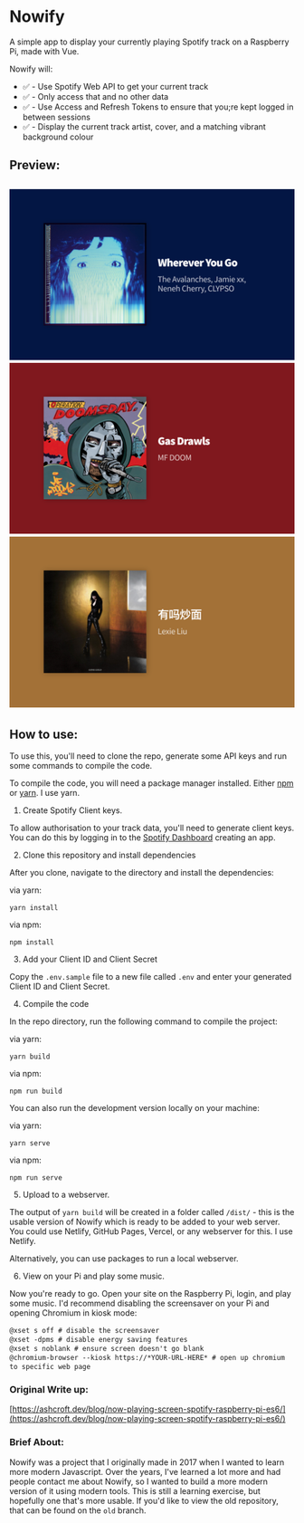 # Nowify

A simple app to display your currently playing Spotify track on a Raspberry Pi, made with Vue.

Nowify will:
* ✅ - Use Spotify Web API to get your current track
* ✅ - Only access that and no other data
* ✅ - Use Access and Refresh Tokens to ensure that you;re kept logged in between sessions
* ✅ - Display the current track artist, cover, and a matching vibrant background colour

## Preview:
![Nowify Preview Image 1](assets/preview-1.png?raw=true "Nowify preview image, cover art for the song 'Wherever you go' by The Avalanches and Jamie xx")
![Nowify Preview Image 2](assets/preview-2.png?raw=true "Nowify preview image, cover art for the song 'Gas Drawls' by MF DOOM")
![Nowify Preview Image 3](assets/preview-3.png?raw=true "Nowify preview image, cover art for the song '有吗炒面' by Lexie Liu")
---

## How to use:
To use this, you'll need to clone the repo, generate some API keys and run some commands to compile the code.

To compile the code, you will need a package manager installed. Either [npm](https://www.npmjs.com/get-npm) or [yarn](https://classic.yarnpkg.com/en/docs/install/#mac-stable). I use yarn.

1. Create Spotify Client keys.

To allow authorisation to your track data, you'll need to generate client keys. You can do this by logging in to the [Spotify Dashboard](https://developer.spotify.com/dashboard/applications) creating an app.

2. Clone this repository and install dependencies

After you clone, navigate to the directory and install the dependencies:

via yarn:
```
yarn install
```

via npm:
```
npm install
```

3. Add your Client ID and Client Secret

Copy the `.env.sample` file to a new file called `.env` and enter your generated Client ID and Client Secret.

4. Compile the code

In the repo directory, run the following command to compile the project:

via yarn:
```
yarn build
```

via npm:
```
npm run build
```

You can also run the development version locally on your machine:

via yarn:
```
yarn serve
```

via npm:
```
npm run serve
```

5. Upload to a webserver.

The output of `yarn build` will be created in a folder called `/dist/` - this is the usable version of Nowify which is ready to be added to your web server. You could use Netlify, GitHub Pages, Vercel, or any webserver for this. I use Netlify.

Alternatively, you can use packages to run a local webserver.

6. View on your Pi and play some music.

Now you're ready to go. Open your site on the Raspberry Pi, login, and play some music. I'd recommend disabling the screensaver on your Pi and opening Chromium in kiosk mode:

```
@xset s off # disable the screensaver
@xset -dpms # disable energy saving features
@xset s noblank # ensure screen doesn't go blank
@chromium-browser --kiosk https://*YOUR-URL-HERE* # open up chromium to specific web page
```

### Original Write up:
[https://ashcroft.dev/blog/now-playing-screen-spotify-raspberry-pi-es6/](https://ashcroft.dev/blog/now-playing-screen-spotify-raspberry-pi-es6/)

### Brief About:
Nowify was a project that I originally made in 2017 when I wanted to learn more modern Javascript. Over the years, I've learned a lot more and had people contact me about Nowify, so I wanted to build a more modern version of it using modern tools. This is still a learning exercise, but hopefully one that's more usable. If you'd like to view the old repository, that can be found on the `old` branch.
